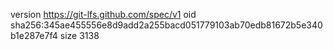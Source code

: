 version https://git-lfs.github.com/spec/v1
oid sha256:345ae455556e8d9add2a255bacd051779103ab70edb81672b5e340b1e287e7f4
size 3138
